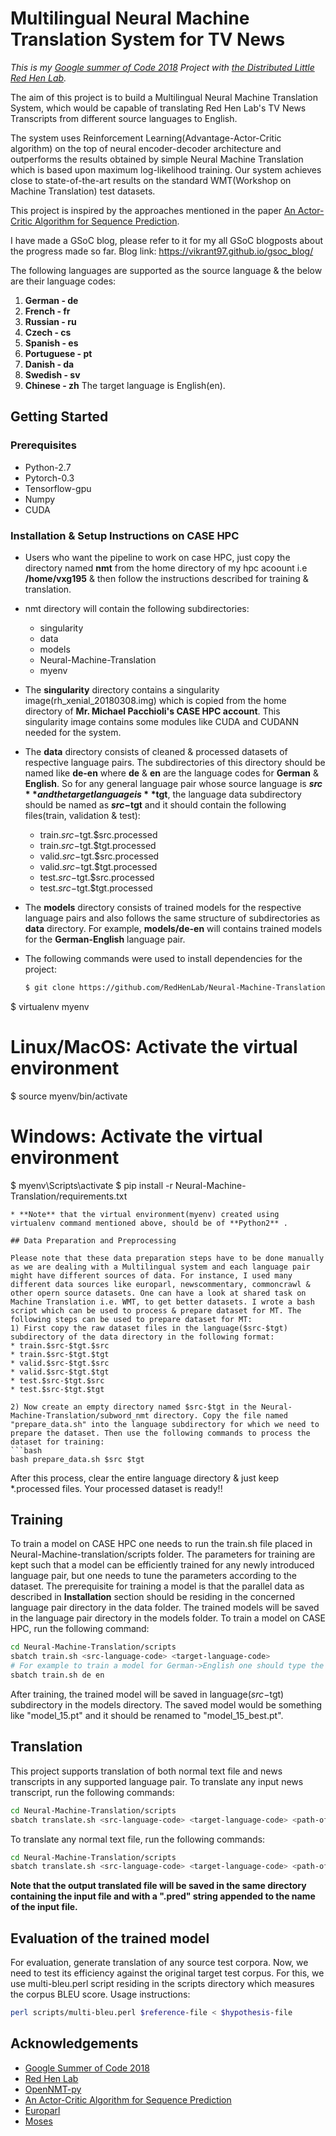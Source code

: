 # Multilingual Neural Machine Translation System for TV News

_This is my [Google summer of Code 2018](https://summerofcode.withgoogle.com/projects/#6685973346254848) Project with [the Distributed Little Red Hen Lab](http://www.redhenlab.org/)._

The aim of this project is to build a Multilingual Neural Machine Translation System, which would be capable of translating Red Hen Lab's TV News Transcripts from different source languages to English. 

The system uses Reinforcement Learning(Advantage-Actor-Critic algorithm) on the top of neural encoder-decoder architecture and outperforms the results obtained by simple Neural Machine Translation which is based upon maximum log-likelihood training. Our system achieves close to state-of-the-art results on the standard WMT(Workshop on Machine Translation) test datasets. 

This project is inspired by the approaches mentioned in the paper [An Actor-Critic Algorithm for Sequence Prediction](https://arxiv.org/pdf/1607.07086).

I have made a GSoC blog, please refer to it for my all GSoC blogposts about the progress made so far.
Blog link: https://vikrant97.github.io/gsoc_blog/

The following languages are supported as the source language & the below are their language codes:
1) **German - de**
2) **French - fr**
3) **Russian - ru**
4) **Czech - cs**
5) **Spanish - es**
6) **Portuguese - pt**
7) **Danish - da**
8) **Swedish - sv**
9) **Chinese - zh**
The target language is English(en).

## Getting Started

### Prerequisites

* Python-2.7
* Pytorch-0.3
* Tensorflow-gpu
* Numpy
* CUDA

### Installation & Setup Instructions on CASE HPC

* Users who want the pipeline to work on case HPC, just copy the directory named **nmt** from the home directory of my hpc acoount i.e **/home/vxg195** & then follow the instructions described for training & translation.

* nmt directory will contain the following subdirectories:
  * singularity
  * data
  * models
  * Neural-Machine-Translation 
  * myenv

* The **singularity** directory contains a singularity image(rh_xenial_20180308.img) which is copied from the home directory of **Mr. Michael Pacchioli's CASE HPC account**. This singularity image contains some modules like CUDA and CUDANN needed for the system. 

* The **data** directory consists of cleaned & processed datasets of respective language pairs. The subdirectories of this directory should be named like **de-en** where **de** & **en** are the language codes for **German** & **English**. So for any general language pair whose source language is **$src** and the target language is **$tgt**, the language data subdirectory should be named as **$src-$tgt** and it should contain the following files(train, validation & test):
  * train.$src-$tgt.$src.processed
  * train.$src-$tgt.$tgt.processed
  * valid.$src-$tgt.$src.processed
  * valid.$src-$tgt.$tgt.processed
  * test.$src-$tgt.$src.processed
  * test.$src-$tgt.$tgt.processed

* The **models** directory consists of trained models for the respective language pairs and also follows the same structure of subdirectories as **data** directory. For example, **models/de-en** will contains trained models for the **German-English** language pair.

* The following commands were used to install dependencies for the project:
  ```bash
  $ git clone https://github.com/RedHenLab/Neural-Machine-Translation.git
$ virtualenv myenv
# Linux/MacOS: Activate the virtual environment
$ source myenv/bin/activate
# Windows: Activate the virtual environment
$ myenv\Scripts\activate
$ pip install -r Neural-Machine-Translation/requirements.txt

  ```
* **Note** that the virtual environment(myenv) created using virtualenv command mentioned above, should be of **Python2** .

## Data Preparation and Preprocessing

Please note that these data preparation steps have to be done manually as we are dealing with a Multilingual system and each language pair might have different sources of data. For instance, I used many different data sources like europarl, newscommentary, commoncrawl & other opern source datasets. One can have a look at shared task on Machine Translation i.e. WMT, to get better datasets. I wrote a bash script which can be used to process & prepare dataset for MT. The following steps can be used to prepare dataset for MT:
1) First copy the raw dataset files in the language($src-$tgt) subdirectory of the data directory in the following format:
  * train.$src-$tgt.$src
  * train.$src-$tgt.$tgt
  * valid.$src-$tgt.$src
  * valid.$src-$tgt.$tgt
  * test.$src-$tgt.$src
  * test.$src-$tgt.$tgt

2) Now create an empty directory named $src-$tgt in the Neural-Machine-Translation/subword_nmt directory. Copy the file named "prepare_data.sh" into the language subdirectory for which we need to prepare the dataset. Then use the following commands to process the dataset for training:
 ```bash
 bash prepare_data.sh $src $tgt
 ```
 After this process, clear the entire language directory & just keep \*.processed files. Your processed dataset is ready!!

## Training

To train a model on CASE HPC one needs to run the train.sh file placed in Neural-Machine-translation/scripts folder. The parameters for training are kept such that a model can be efficiently trained for any newly introduced language pair, but one needs to tune the parameters according to the dataset. The prerequisite for training a model is that the parallel data as described in **Installation** section should be residing in the concerned language pair directory in the data folder. The trained models will be saved in the language pair directory in the models folder. To train a model on CASE HPC, run the following command:
 
 ```bash
 cd Neural-Machine-Translation/scripts
 sbatch train.sh <src-language-code> <target-language-code>
 # For example to train a model for German->English one should type the following command
 sbatch train.sh de en
 ```
After training, the trained model will be saved in language($src-$tgt) subdirectory in the models directory. The saved model would be something like "model_15.pt" and it should be renamed to "model_15_best.pt". 

## Translation
This project supports translation of both normal text file and news transcripts in any supported language pair.
To translate any input news transcript, run the following commands:
 ```bash
 cd Neural-Machine-Translation/scripts
 sbatch translate.sh <src-language-code> <target-language-code> <path-of-news-transcript> 0
 ```
To translate any normal text file, run the following commands:
 ```bash
 cd Neural-Machine-Translation/scripts
 sbatch translate.sh <src-language-code> <target-language-code> <path-of-news-transcript> 1
 ```
**Note that the output translated file will be saved in the same directory containing the input file and with a ".pred" string appended to the name of the input file.**

## Evaluation of the trained model
For evaluation, generate translation of any source test corpora. Now, we need to test its efficiency against the original target test corpus. For this, we use multi-bleu.perl script residing in the scripts directory which measures the corpus BLEU score. Usage instructions:
```bash
perl scripts/multi-bleu.perl $reference-file < $hypothesis-file
```

## Acknowledgements

* [Google Summer of Code 2018](https://summerofcode.withgoogle.com/)
* [Red Hen Lab](http://www.redhenlab.org/)
* [OpenNMT-py](https://github.com/OpenNMT/OpenNMT-py)
* [An Actor-Critic Algorithm for Sequence Prediction](https://arxiv.org/pdf/1607.07086)
* [Europarl](http://www.statmt.org/europarl/)
* [Moses](https://github.com/moses-smt/mosesdecoder)
